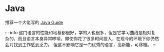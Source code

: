 # Java

推荐一个大佬写的 [Java Guide](https://snailclimb.gitee.io/javaguide/#/)

::: info
这门语言的性能和地基都很好，学的人也很多，但是它学习曲线是相对复杂的，而且语言本身异常啰嗦，即使你花了很多时间投入，在现今的环境下你仍然会对找到工作感到乏力。
但这不影响它是一门优秀的语言，高新能，可移植。
:::
